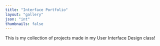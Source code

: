 ```yaml
---
title: "Interface Portfolio"
layout: "gallery"
json: "int"
thumbnails: false
---
```


This is my collection of projects made in my User Interface Design class!